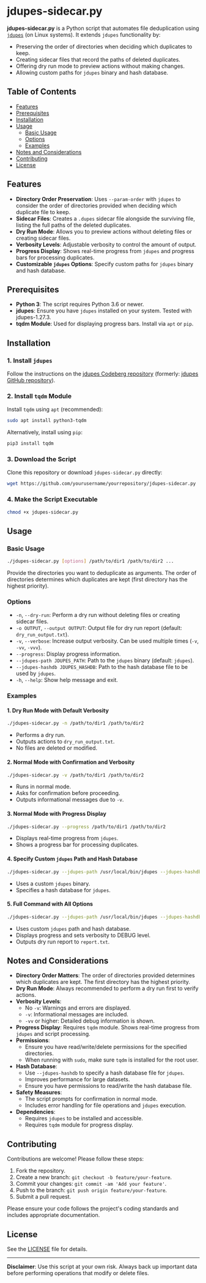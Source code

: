 
# jdupes-sidecar.py

**jdupes-sidecar.py** is a Python script that automates file deduplication using [`jdupes`](https://github.com/jbruchon/jdupes) (on Linux systems). It extends `jdupes` functionality by:

- Preserving the order of directories when deciding which duplicates to keep.
- Creating sidecar files that record the paths of deleted duplicates.
- Offering dry run mode to preview actions without making changes.
- Allowing custom paths for `jdupes` binary and hash database.

## Table of Contents

- [Features](#features)
- [Prerequisites](#prerequisites)
- [Installation](#installation)
- [Usage](#usage)
  - [Basic Usage](#basic-usage)
  - [Options](#options)
  - [Examples](#examples)
- [Notes and Considerations](#notes-and-considerations)
- [Contributing](#contributing)
- [License](#license)

## Features

- **Directory Order Preservation**: Uses `--param-order` with `jdupes` to consider the order of directories provided when deciding which duplicate file to keep.
- **Sidecar Files**: Creates a `.dupes` sidecar file alongside the surviving file, listing the full paths of the deleted duplicates.
- **Dry Run Mode**: Allows you to preview actions without deleting files or creating sidecar files.
- **Verbosity Levels**: Adjustable verbosity to control the amount of output.
- **Progress Display**: Shows real-time progress from `jdupes` and progress bars for processing duplicates.
- **Customizable `jdupes` Options**: Specify custom paths for `jdupes` binary and hash database.

## Prerequisites

- **Python 3**: The script requires Python 3.6 or newer.
- **jdupes**: Ensure you have `jdupes` installed on your system. Tested with jdupes-1.27.3.
- **tqdm Module**: Used for displaying progress bars. Install via `apt` or `pip`.

## Installation

### 1. Install `jdupes`

Follow the instructions on the [jdupes Codeberg repository](https://codeberg.org/jbruchon/jdupes) (formerly: [jdupes GitHub repository](https://github.com/jbruchon/jdupes)).

### 2. Install `tqdm` Module

Install `tqdm` using `apt` (recommended):

```bash
sudo apt install python3-tqdm
```

Alternatively, install using `pip`:

```bash
pip3 install tqdm
```

### 3. Download the Script

Clone this repository or download `jdupes-sidecar.py` directly:

```bash
wget https://github.com/yourusername/yourrepository/jdupes-sidecar.py
```

### 4. Make the Script Executable

```bash
chmod +x jdupes-sidecar.py
```

## Usage

### Basic Usage

```bash
./jdupes-sidecar.py [options] /path/to/dir1 /path/to/dir2 ...
```

Provide the directories you want to deduplicate as arguments. The order of directories determines which duplicates are kept (first directory has the highest priority).

### Options

- `-n`, `--dry-run`: Perform a dry run without deleting files or creating sidecar files.
- `-o OUTPUT`, `--output OUTPUT`: Output file for dry run report (default: `dry_run_output.txt`).
- `-v`, `--verbose`: Increase output verbosity. Can be used multiple times (`-v`, `-vv`, `-vvv`).
- `--progress`: Display progress information.
- `--jdupes-path JDUPES_PATH`: Path to the `jdupes` binary (default: `jdupes`).
- `--jdupes-hashdb JDUPES_HASHDB`: Path to the hash database file to be used by `jdupes`.
- `-h`, `--help`: Show help message and exit.

### Examples

#### 1. Dry Run Mode with Default Verbosity

```bash
./jdupes-sidecar.py -n /path/to/dir1 /path/to/dir2
```

- Performs a dry run.
- Outputs actions to `dry_run_output.txt`.
- No files are deleted or modified.

#### 2. Normal Mode with Confirmation and Verbosity

```bash
./jdupes-sidecar.py -v /path/to/dir1 /path/to/dir2
```

- Runs in normal mode.
- Asks for confirmation before proceeding.
- Outputs informational messages due to `-v`.

#### 3. Normal Mode with Progress Display

```bash
./jdupes-sidecar.py --progress /path/to/dir1 /path/to/dir2
```

- Displays real-time progress from `jdupes`.
- Shows a progress bar for processing duplicates.

#### 4. Specify Custom `jdupes` Path and Hash Database

```bash
./jdupes-sidecar.py --jdupes-path /usr/local/bin/jdupes --jdupes-hashdb /var/hashdb.txt /path/to/dir1 /path/to/dir2
```

- Uses a custom `jdupes` binary.
- Specifies a hash database for `jdupes`.

#### 5. Full Command with All Options

```bash
./jdupes-sidecar.py --jdupes-path /usr/local/bin/jdupes --jdupes-hashdb /var/hashdb.txt --progress -vv -o report.txt /path/to/dir1 /path/to/dir2
```

- Uses custom `jdupes` path and hash database.
- Displays progress and sets verbosity to DEBUG level.
- Outputs dry run report to `report.txt`.

## Notes and Considerations

- **Directory Order Matters**: The order of directories provided determines which duplicates are kept. The first directory has the highest priority.
- **Dry Run Mode**: Always recommended to perform a dry run first to verify actions.
- **Verbosity Levels**:
  - No `-v`: Warnings and errors are displayed.
  - `-v`: Informational messages are included.
  - `-vv` or higher: Detailed debug information is shown.
- **Progress Display**: Requires `tqdm` module. Shows real-time progress from `jdupes` and script processing.
- **Permissions**:
  - Ensure you have read/write/delete permissions for the specified directories.
  - When running with `sudo`, make sure `tqdm` is installed for the root user.
- **Hash Database**:
  - Use `--jdupes-hashdb` to specify a hash database file for `jdupes`.
  - Improves performance for large datasets.
  - Ensure you have permissions to read/write the hash database file.
- **Safety Measures**:
  - The script prompts for confirmation in normal mode.
  - Includes error handling for file operations and `jdupes` execution.
- **Dependencies**:
  - Requires `jdupes` to be installed and accessible.
  - Requires `tqdm` module for progress display.

## Contributing

Contributions are welcome! Please follow these steps:

1. Fork the repository.
2. Create a new branch: `git checkout -b feature/your-feature`.
3. Commit your changes: `git commit -am 'Add your feature'`.
4. Push to the branch: `git push origin feature/your-feature`.
5. Submit a pull request.

Please ensure your code follows the project's coding standards and includes appropriate documentation.

## License

See the [LICENSE](LICENSE) file for details.

---

**Disclaimer**: Use this script at your own risk. Always back up important data before performing operations that modify or delete files.
